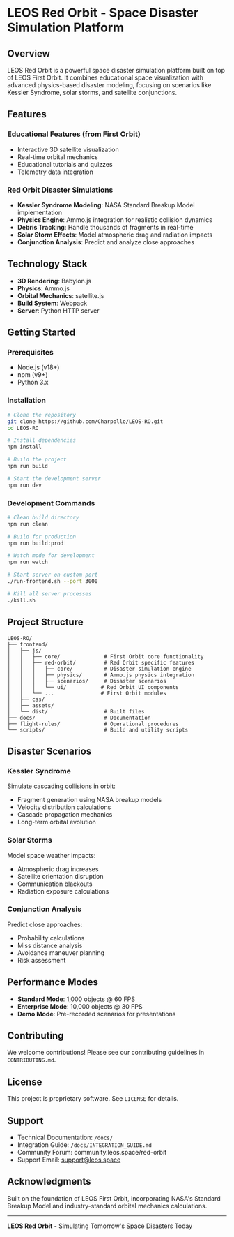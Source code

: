 # LEOS Red Orbit - Space Disaster Simulation Platform

## Overview

LEOS Red Orbit is a powerful space disaster simulation platform built on top of LEOS First Orbit. It combines educational space visualization with advanced physics-based disaster modeling, focusing on scenarios like Kessler Syndrome, solar storms, and satellite conjunctions.

## Features

### Educational Features (from First Orbit)
- Interactive 3D satellite visualization
- Real-time orbital mechanics
- Educational tutorials and quizzes
- Telemetry data integration

### Red Orbit Disaster Simulations
- **Kessler Syndrome Modeling**: NASA Standard Breakup Model implementation
- **Physics Engine**: Ammo.js integration for realistic collision dynamics
- **Debris Tracking**: Handle thousands of fragments in real-time
- **Solar Storm Effects**: Model atmospheric drag and radiation impacts
- **Conjunction Analysis**: Predict and analyze close approaches

## Technology Stack

- **3D Rendering**: Babylon.js
- **Physics**: Ammo.js
- **Orbital Mechanics**: satellite.js
- **Build System**: Webpack
- **Server**: Python HTTP server

## Getting Started

### Prerequisites
- Node.js (v18+)
- npm (v9+)
- Python 3.x

### Installation

```bash
# Clone the repository
git clone https://github.com/Charpollo/LEOS-RO.git
cd LEOS-RO

# Install dependencies
npm install

# Build the project
npm run build

# Start the development server
npm run dev
```

### Development Commands

```bash
# Clean build directory
npm run clean

# Build for production
npm run build:prod

# Watch mode for development
npm run watch

# Start server on custom port
./run-frontend.sh --port 3000

# Kill all server processes
./kill.sh
```

## Project Structure

```
LEOS-RO/
├── frontend/
│   ├── js/
│   │   ├── core/              # First Orbit core functionality
│   │   ├── red-orbit/         # Red Orbit specific features
│   │   │   ├── core/          # Disaster simulation engine
│   │   │   ├── physics/       # Ammo.js physics integration
│   │   │   ├── scenarios/     # Disaster scenarios
│   │   │   └── ui/           # Red Orbit UI components
│   │   └── ...               # First Orbit modules
│   ├── css/
│   ├── assets/
│   └── dist/                  # Built files
├── docs/                      # Documentation
├── flight-rules/              # Operational procedures
└── scripts/                   # Build and utility scripts
```

## Disaster Scenarios

### Kessler Syndrome
Simulate cascading collisions in orbit:
- Fragment generation using NASA breakup models
- Velocity distribution calculations
- Cascade propagation mechanics
- Long-term orbital evolution

### Solar Storms
Model space weather impacts:
- Atmospheric drag increases
- Satellite orientation disruption
- Communication blackouts
- Radiation exposure calculations

### Conjunction Analysis
Predict close approaches:
- Probability calculations
- Miss distance analysis
- Avoidance maneuver planning
- Risk assessment

## Performance Modes

- **Standard Mode**: 1,000 objects @ 60 FPS
- **Enterprise Mode**: 10,000 objects @ 30 FPS
- **Demo Mode**: Pre-recorded scenarios for presentations

## Contributing

We welcome contributions! Please see our contributing guidelines in `CONTRIBUTING.md`.

## License

This project is proprietary software. See `LICENSE` for details.

## Support

- Technical Documentation: `/docs/`
- Integration Guide: `/docs/INTEGRATION_GUIDE.md`
- Community Forum: community.leos.space/red-orbit
- Support Email: support@leos.space

## Acknowledgments

Built on the foundation of LEOS First Orbit, incorporating NASA's Standard Breakup Model and industry-standard orbital mechanics calculations.

---

**LEOS Red Orbit** - Simulating Tomorrow's Space Disasters Today